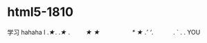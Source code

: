 # html5-1810
学习
hahaha
I          .*★*.
.*★ *.* 　　 ★
★　　　　　  * 
★           .’
‘*.　　　  .
    `  .  . 
YOU
